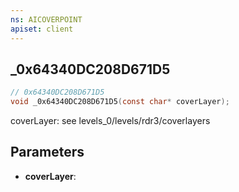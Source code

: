 ```yaml
---
ns: AICOVERPOINT
apiset: client
---
```

## _0x64340DC208D671D5

```c
// 0x64340DC208D671D5
void _0x64340DC208D671D5(const char* coverLayer);
```

coverLayer: see levels_0/levels/rdr3/coverlayers

## Parameters
* **coverLayer**: